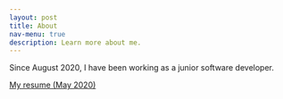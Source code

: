 ```yaml
---
layout: post
title: About
nav-menu: true
description: Learn more about me.
---
```


Since August 2020, I have been working as a junior software developer. 

[My resume (May 2020)](/assets/files/Resume.pdf)